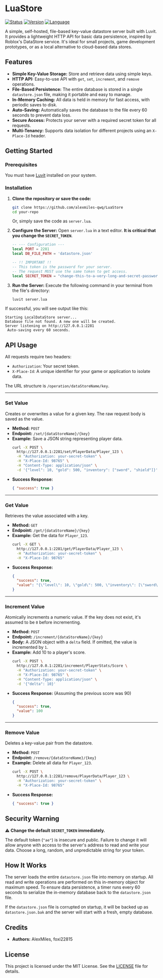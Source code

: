 # LuaStore
[![Status](https://img.shields.io/badge/status-active-success.svg)]()
[![Version](https://img.shields.io/badge/version-0.5-blue.svg)](https://github.com/your-username/your-repo)
[![Language](https://img.shields.io/badge/language-Luvit%20/%20Lua-orange.svg)](https://luvit.io/)

A simple, self-hosted, file-based key-value datastore server built with Luvit. It provides a lightweight HTTP API for basic data persistence, inspired by Roblox's DataStore service. It's ideal for small projects, game development prototypes, or as a local alternative to cloud-based data stores.

## Features

- **Simple Key-Value Storage:** Store and retrieve data using simple keys.
- **HTTP API:** Easy-to-use API with `get`, `set`, `increment`, and `remove` operations.
- **File-Based Persistence:** The entire database is stored in a single `datastore.json` file, making it portable and easy to manage.
- **In-Memory Caching:** All data is held in memory for fast access, with periodic saves to disk.
- **Auto-Saving:** Automatically saves the database to the file every 60 seconds to prevent data loss.
- **Secure Access:** Protects your server with a required secret token for all requests.
- **Multi-Tenancy:** Supports data isolation for different projects using an `X-Place-Id` header.

## Getting Started

### Prerequisites

You must have [Luvit](https://luvit.io/install.html) installed on your system.

### Installation

1.  **Clone the repository or save the code:**
    ```bash
    git clone https://github.com/alexmiles-qwq/LuaStore
    cd your-repo
    ```
    Or, simply save the code as `server.lua`.

2.  **Configure the Server:**
    Open `server.lua` in a text editor. **It is critical that you change the `SECRET_TOKEN`**.
    ```lua
    -- --- Configuration ---
    local PORT = 2281
    local DB_FILE_PATH = 'datastore.json'

    -- !! IMPORTANT !!
    -- This token is the password for your server.
    -- The request MUST use the same token to get access.
    local SECRET_TOKEN = "change-this-to-a-very-long-and-secret-password"
    ```

3.  **Run the Server:**
    Execute the following command in your terminal from the file's directory:
    ```bash
    luvit server.lua
    ```

If successful, you will see output like this:
```
Starting LocalDataStore server...
Database file not found. A new one will be created.
Server listening on http://127.0.0.1:2281
 Auto-saving every 60 seconds.
```

## API Usage

All requests require two headers:
- `Authorization`: Your secret token.
- `X-Place-Id`: A unique identifier for your game or application to isolate data.

The URL structure is `/operation/dataStoreName/key`.

---

### Set Value

Creates or overwrites a value for a given key. The raw request body is saved as the value.

- **Method:** `POST`
- **Endpoint:** `/set/{dataStoreName}/{key}`
- **Example:** Save a JSON string representing player data.
  ```bash
  curl -X POST \
    http://127.0.0.1:2281/set/PlayerData/Player_123 \
    -H "Authorization: your-secret-token" \
    -H "X-Place-Id: 98765" \
    -H "Content-Type: application/json" \
    -d '{"level": 10, "gold": 500, "inventory": ["sword", "shield"]}'
  ```
- **Success Response:**
  ```json
  { "success": true }
  ```

---

### Get Value

Retrieves the value associated with a key.

- **Method:** `GET`
- **Endpoint:** `/get/{dataStoreName}/{key}`
- **Example:** Get the data for `Player_123`.
  ```bash
  curl -X GET \
    http://127.0.0.1:2281/get/PlayerData/Player_123 \
    -H "Authorization: your-secret-token" \
    -H "X-Place-Id: 98765"
  ```
- **Success Response:**
  ```json
  {
    "success": true,
    "value": "{\"level\": 10, \"gold\": 500, \"inventory\": [\"sword\", \"shield\"]}"
  }
  ```

---

### Increment Value

Atomically increments a numeric value. If the key does not exist, it's assumed to be `0` before incrementing.

- **Method:** `POST`
- **Endpoint:** `/increment/{dataStoreName}/{key}`
- **Body:** A JSON object with a `delta` field. If omitted, the value is incremented by `1`.
- **Example:** Add 10 to a player's score.
  ```bash
  curl -X POST \
    http://127.0.0.1:2281/increment/PlayerStats/Score \
    -H "Authorization: your-secret-token" \
    -H "X-Place-Id: 98765" \
    -H "Content-Type: application/json" \
    -d '{"delta": 10}'
  ```
- **Success Response:** (Assuming the previous score was 90)
  ```json
  {
    "success": true,
    "value": 100
  }
  ```

---

### Remove Value

Deletes a key-value pair from the datastore.

- **Method:** `POST`
- **Endpoint:** `/remove/{dataStoreName}/{key}`
- **Example:** Delete all data for `Player_123`.
  ```bash
  curl -X POST \
    http://127.0.0.1:2281/remove/PlayerData/Player_123 \
    -H "Authorization: your-secret-token" \
    -H "X-Place-Id: 98765"
  ```
- **Success Response:**
  ```json
  { "success": true }
  ```

## Security Warning

⚠️ **Change the default `SECRET_TOKEN` immediately.**

The default token (`"ae"`) is insecure and public. Failure to change it will allow anyone with access to the server's address to read and write your data. Choose a long, random, and unpredictable string for your token.

## How It Works

The server loads the entire `datastore.json` file into memory on startup. All read and write operations are performed on this in-memory object for maximum speed. To ensure data persistence, a timer runs every 60 seconds to serialize the in-memory database back to the `datastore.json` file.

If the `datastore.json` file is corrupted on startup, it will be backed up as `datastore.json.bak` and the server will start with a fresh, empty database.

## Credits

- **Authors:** AlexMiles, foxi22815

## License

This project is licensed under the MIT License. See the [LICENSE](LICENSE) file for details.
